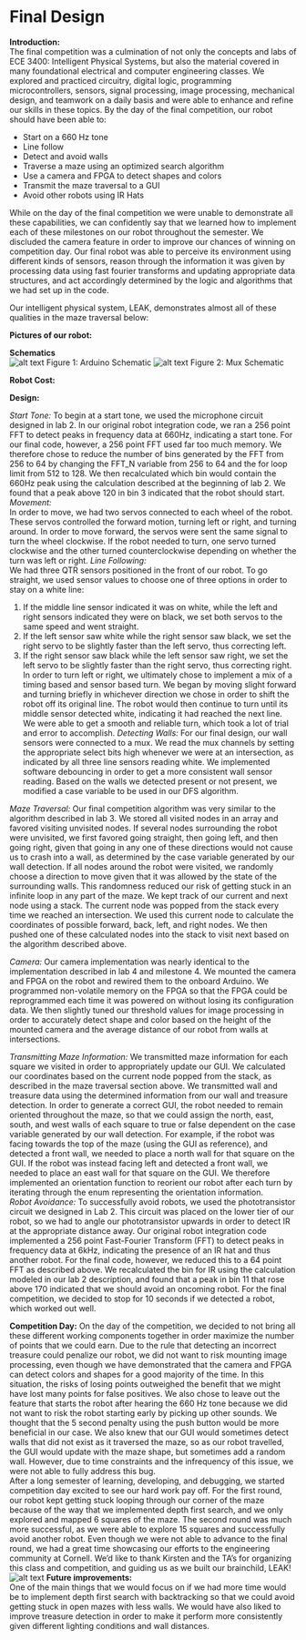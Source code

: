 # Final Design

**Introduction:**  
The final competition was a culmination of not only the concepts and labs of ECE 3400: Intelligent Physical Systems, but also the material covered in many foundational electrical and computer engineering classes. We explored and practiced circuitry, digital logic, programming microcontrollers, sensors, signal processing, image processing, mechanical design, and teamwork on a daily basis and were able to enhance and refine our skills in these topics. By the day of the final competition, our robot should have been able to:  
* Start on a 660 Hz tone
* Line follow
* Detect and avoid walls
* Traverse a maze using an optimized search algorithm
* Use a camera and FPGA to detect shapes and colors
* Transmit the maze traversal to a GUI
* Avoid other robots using IR Hats
  
While on the day of the final competition we were unable to demonstrate all these capabilities, we can confidently say that we learned how to implement each of these milestones on our robot throughout the semester. We discluded the camera feature in order to improve our chances of winning on competition day. Our final robot was able to perceive its environment using different kinds of sensors, reason through the information it was given by processing data using fast fourier transforms and updating appropriate data structures, and act accordingly determined by the logic and algorithms that we had set up in the code. 

Our intelligent physical system, LEAK, demonstrates almost all of these qualities in the maze traversal below:
  
**Pictures of our robot:**



**Schematics**   
![alt text](/assets/finaldesign/arduino.png)
Figure 1: Arduino Schematic
![alt text](/assets/finaldesign/mux.png)
Figure 2: Mux Schematic

**Robot Cost:**  

**Design:**

*Start Tone:*
To begin at a start tone, we used the microphone circuit designed in lab 2. In our original robot integration code, we ran a 256 point FFT to detect peaks in frequency data at 660Hz, indicating a start tone. For our final code, however, a 256 point FFT used far too much memory. We therefore chose to reduce the number of bins generated by the FFT from 256 to 64 by changing the FFT_N variable from 256 to 64 and the for loop limit from 512 to 128. We then recalculated which bin would contain the 660Hz peak using the calculation described at the beginning of lab 2. We found that a peak above 120 in bin 3 indicated that the robot should start.  
*Movement:*   
In order to move, we had two servos connected to each wheel of the robot. These servos controlled the forward motion, turning left or right, and turning around. In order to move forward, the servos were sent the same signal to turn the wheel clockwise. If the robot needed to turn, one servo turned clockwise and the other turned counterclockwise depending on whether the turn was left or right. 
*Line Following:*  
We had three QTR sensors positioned in the front of our robot. To go straight, we used sensor values to choose one of three options in order to stay on a white line:  
1. If the middle line sensor indicated it was on white, while the left and right sensors indicated they were on black, we set both servos to the same speed and went straight.
2. If the left sensor saw white while the right sensor saw black, we set the right servo to be slightly faster than the left servo, thus correcting left. 
3. If the right sensor saw black while the left sensor saw right, we set the left servo to be slightly faster than the right servo, thus correcting right.
In order to turn left or right, we ultimately chose to implement a mix of a timing based and sensor based turn. We began by moving slight forward and turning briefly in whichever direction we chose in order to shift the robot off its original line. The robot would then continue to turn until its middle sensor detected white, indicating it had reached the next line. We were able to get a smooth and reliable turn, which took a lot of trial and error to accomplish.
*Detecting Walls:*
For our final design, our wall sensors were connected to a mux. We read the mux channels by setting the appropriate select bits high whenever we were at an intersection, as indicated by all three line sensors reading white. We implemented software debouncing in order to get a more consistent wall sensor reading. Based on the walls we detected present or not present, we modified a case variable to be used in our DFS algorithm.  

*Maze Traversal:*
Our final competition algorithm was very similar to the algorithm described in lab 3. We stored all visited nodes in an array and favored visiting unvisited nodes. If several nodes surrounding the robot were unvisited, we first favored going straight, then going left, and then going right, given that going in any one of these directions would not cause us to crash into a wall, as determined by the case variable generated by our wall detection. If all nodes around the robot were visited, we randomly choose a direction to move given that it was allowed by the state of the surrounding walls. This randomness reduced our risk of getting stuck in an infinite loop in any part of the maze. 
We kept track of our current and next node using a stack. The current node was popped from the stack every time we reached an intersection. We used this current node to calculate the coordinates of possible forward, back, left, and right nodes. We then pushed one of these calculated nodes into the stack to visit next based on the algorithm described above.  

*Camera:*
Our camera implementation was nearly identical to the implementation described in lab 4 and milestone 4. We mounted the camera and FPGA on the robot and rewired them to the onboard Arduino. We programmed non-volatile memory on the FPGA so that the FPGA could be reprogrammed each time it was powered on without losing its configuration data. We then slightly tuned our threshold values for image processing in order to accurately detect shape and color based on the height of the mounted camera and the average distance of our robot from walls at intersections.  

*Transmitting Maze Information:*
We transmitted maze information for each square we visited in order to appropriately update our GUI. We calculated our coordinates based on the current node popped from the stack, as described in the maze traversal section above. We transmitted wall and treasure data using the determined information from our wall and treasure detection. 
In order to generate a correct GUI, the robot needed to remain oriented throughout the maze, so that we could assign the north, east, south, and west walls of each square to true or false dependent on the case variable generated by our wall detection. For example, if the robot was facing towards the top of the maze (using the GUI as reference), and detected a front wall, we needed to place a north wall for that square on the GUI. If the robot was instead facing left and detected a front wall, we needed to place an east wall for that square on the GUI. We therefore implemented an orientation function to reorient our robot after each turn by iterating through the enum representing the orientation information.  
*Robot Avoidance:*
To successfully avoid robots, we used the phototransistor circuit we designed in Lab 2. This circuit was placed on the lower tier of our robot, so we had to angle our phototransistor upwards in order to detect IR at the appropriate distance away. Our original robot integration code implemented a 256 point Fast-Fourier Transform (FFT) to detect peaks in frequency data at 6kHz, indicating the presence of an IR hat and thus another robot. For the final code, however, we reduced this to a 64 point FFT as described above. We recalculated the bin for IR using the calculation modeled in our lab 2 description, and found that a peak in bin 11 that rose above 170 indicated that we should avoid an oncoming robot. For the final competition, we decided to stop for 10 seconds if we detected a robot, which worked out well.

**Competition Day:**
On the day of the competition, we decided to not bring all these different working components together in order maximize the number of points that we could earn. Due to the rule that detecting an incorrect treasure could penalize our robot, we did not want to risk mounting image processing, even though we have demonstrated that the camera and FPGA can detect colors and shapes for a good majority of the time. In this situation, the risks of losing points outweighed the benefit that we might have lost many points for false positives. We also chose to leave out the feature that starts the robot after hearing the 660 Hz tone because we did not want to risk the robot starting early by picking up other sounds. We thought that the 5 second penalty using the push button would be more beneficial in our case. We also knew that our GUI would sometimes detect walls that did not exist as it traversed the maze, so as our robot travelled, the GUI would update with the maze shape, but sometimes add a random wall. However, due to time constraints and the infrequency of this issue, we were not able to fully address this bug.  
After a long semester of learning, developing, and debugging, we started competition day excited to see our hard work pay off. For the first round, our robot kept getting stuck looping through our corner of the maze because of the way that we implemented depth first search, and we only explored and mapped 6 squares of the maze. The second round was much more successful, as we were able to explore 15 squares and successfully avoid another robot. Even though we were not able to advance to the final round, we had a great time showcasing our efforts to the engineering community at Cornell. We’d like to thank Kirsten and the TA’s for organizing this class and competition, and guiding us as we built our brainchild, LEAK! 
![alt text](/leak_team_photo.jpg) 
**Future improvements:**  
One of the main things that we would focus on if we had more time would be to implement depth first search with backtracking so that we could avoid getting stuck in open mazes with less walls. We would have also liked to improve treasure detection in order to make it perform more consistently given different lighting conditions and wall distances.









